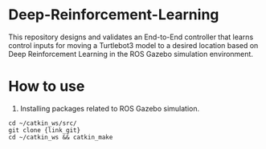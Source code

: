 # Deep-Reinforcement-Learning
This repository designs and validates an End-to-End controller that learns control inputs for moving a Turtlebot3 model to a desired location based on Deep Reinforcement Learning in the ROS Gazebo simulation environment.

# How to use
1. Installing packages related to ROS Gazebo simulation.
```
cd ~/catkin_ws/src/
git clone {link_git}
cd ~/catkin_ws && catkin_make
```
